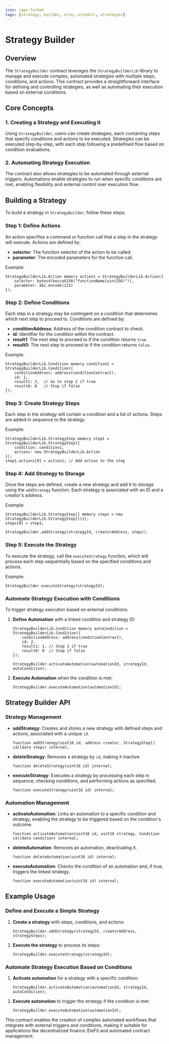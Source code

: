 ```yaml
---
icon: repo-forked
tags: [strategy, builder, octo, octodefi, strategies]
---
```


# Strategy Builder

## Overview

The `StrategyBuilder` contract leverages the `StrategyBuilderLib` library to manage and execute complex, automated strategies with multiple steps, conditions, and actions. This contract provides a straightforward interface for defining and controlling strategies, as well as automating their execution based on external conditions.

## Core Concepts

### 1. **Creating a Strategy and Executing It**

Using `StrategyBuilder`, users can create strategies, each containing steps that specify conditions and actions to be executed. Strategies can be executed step-by-step, with each step following a predefined flow based on condition evaluations.

### 2. **Automating Strategy Execution**

The contract also allows strategies to be automated through external triggers. Automations enable strategies to run when specific conditions are met, enabling flexibility and external control over execution flow.

## Building a Strategy

To build a strategy in `StrategyBuilder`, follow these steps:

### Step 1: Define Actions

An action specifies a command or function call that a step in the strategy will execute. Actions are defined by:

- **selector**: The function selector of the action to be called.
- **parameter**: The encoded parameters for the function call.

Example:

```solidity
StrategyBuilderLib.Action memory action1 = StrategyBuilderLib.Action({
    selector: bytes4(keccak256("functionName(uint256)")),
    parameter: abi.encode(123)
});
```

### Step 2: Define Conditions

Each step in a strategy may be contingent on a condition that determines which next step to proceed to. Conditions are defined by:

- **conditionAddress**: Address of the condition contract to check.
- **id**: Identifier for the condition within the contract.
- **result1**: The next step to proceed to if the condition returns `true`.
- **result0**: The next step to proceed to if the condition returns `false`.

Example:

```solidity
StrategyBuilderLib.Condition memory condition1 = StrategyBuilderLib.Condition({
    conditionAddress: address(conditionContract),
    id: 1,
    result1: 2,  // Go to step 2 if true
    result0: 0   // Stop if false
});
```

### Step 3: Create Strategy Steps

Each step in the strategy will contain a condition and a list of actions. Steps are added in sequence to the strategy.

Example:

```solidity
StrategyBuilderLib.StrategyStep memory step1 = StrategyBuilderLib.StrategyStep({
    condition: condition1,
    actions: new StrategyBuilderLib.Action
});
step1.actions[0] = action1; // Add action to the step
```

### Step 4: Add Strategy to Storage

Once the steps are defined, create a new strategy and add it to storage using the `addStrategy` function. Each strategy is associated with an ID and a creator's address.

Example:

```solidity
StrategyBuilderLib.StrategyStep[] memory steps = new StrategyBuilderLib.StrategyStep[](1);
steps[0] = step1;

StrategyBuilder.addStrategy(strategyId, creatorAddress, steps);
```

### Step 5: Execute the Strategy

To execute the strategy, call the `executeStrategy` function, which will process each step sequentially based on the specified conditions and actions.

Example:

```solidity
StrategyBuilder.executeStrategy(strategyId);
```

### Automate Strategy Execution with Conditions

To trigger strategy execution based on external conditions:

1. **Define Automation** with a linked condition and strategy ID:

   ```solidity
   StrategyBuilderLib.Condition memory autoCondition = StrategyBuilderLib.Condition({
       conditionAddress: address(conditionContract),
       id: 2,
       result1: 1, // Step 1 if true
       result0: 0  // Stop if false
   });

   StrategyBuilder.activateAutomation(automationId, strategyId, autoCondition);
   ```

2. **Execute Automation** when the condition is met:
   ```solidity
   StrategyBuilder.executeAutomation(automationId);
   ```

## Strategy Builder API

### Strategy Management

- **addStrategy**: Creates and stores a new strategy with defined steps and actions, associated with a unique `id`.

  ```solidity
  function addStrategy(uint16 id, address creator, StrategyStep[] calldata steps) internal;
  ```

- **deleteStrategy**: Removes a strategy by `id`, making it inactive.

  ```solidity
  function deleteStrategy(uint16 id) internal;
  ```

- **executeStrategy**: Executes a strategy by processing each step in sequence, checking conditions, and performing actions as specified.
  ```solidity
  function executeStrategy(uint16 id) internal;
  ```

### Automation Management

- **activateAutomation**: Links an automation to a specific condition and strategy, enabling the strategy to be triggered based on the condition's outcome.

  ```solidity
  function activateAutomation(uint16 id, uint16 strategy, Condition calldata condition) internal;
  ```

- **deleteAutomation**: Removes an automation, deactivating it.

  ```solidity
  function deleteAutomation(uint16 id) internal;
  ```

- **executeAutomation**: Checks the condition of an automation and, if true, triggers the linked strategy.
  ```solidity
  function executeAutomation(uint16 id) internal;
  ```

## Example Usage

### Define and Execute a Simple Strategy

1. **Create a strategy** with steps, conditions, and actions:
   ```solidity
   StrategyBuilder.addStrategy(strategyId, creatorAddress, strategySteps);
   ```
2. **Execute the strategy** to process its steps:
   ```solidity
   StrategyBuilder.executeStrategy(strategyId);
   ```

### Automate Strategy Execution Based on Conditions

1. **Activate automation** for a strategy with a specific condition:
   ```solidity
   StrategyBuilder.activateAutomation(automationId, strategyId, autoCondition);
   ```
2. **Execute automation** to trigger the strategy if the condition is met:
   ```solidity
   StrategyBuilder.executeAutomation(automationId);
   ```

This contract enables the creation of complex automated workflows that integrate with external triggers and conditions, making it suitable for applications like decentralized finance (DeFi) and automated contract management.
